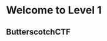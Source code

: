 
Welcome to Level 1
==================

ButterscotchCTF
---------------

[](https://butterscotchctf.me/df33a11afc88fc38539099b27ec89ff7)
